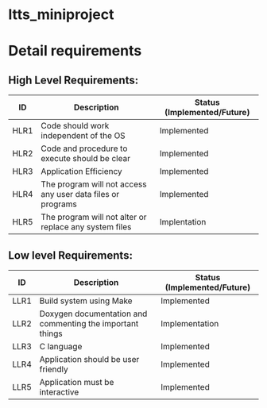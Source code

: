 # ltts_miniproject

# Detail requirements
## High Level Requirements:

| ID | Description | Status (Implemented/Future) |
| --- | --- | --- |
| HLR1 | Code should work independent of the OS | Implemented |
| HLR2 | Code and procedure to execute should be clear | Implemented |
| HLR3 | Application Efficiency | Implemented |
| HLR4 | The program will not access any user data files or programs | Implemented |
| HLR5 | The program will not alter or replace any system files | Implentation |


##  Low level Requirements:

|ID | Description | Status (Implemented/Future) |
| --- | --- | --- |
| LLR1 | Build system using Make | Implemented |
| LLR2 | Doxygen documentation and commenting the important things | Implementation |
| LLR3 | C language | Implemented |
| LLR4 | Application should be user friendly | Implemented |
| LLR5 | Application must be interactive| Implemented |
